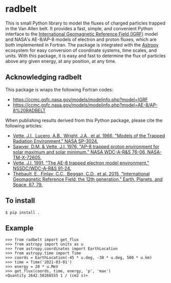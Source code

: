 # radbelt

This is small Python library to model the fluxes of charged particles trapped
in the Van Allen belt. It provides a fast, simple, and convenient Python
interface to the [International Geomagnetic Reference Field (IGRF)] model and
NASA's AE-8/AP-8 models of electron and proton fluxes, which are both
implemented in Fortran. The package is integrated with the [Astropy] ecosystem
for easy conversion of coordinate systems, time scales, and units. With this
package, it is easy and fast to determine the flux of particles above any given
energy, at any position, at any time.

[International Geomagnetic Reference Field (IGRF)]: https://www.ngdc.noaa.gov/IAGA/vmod/igrf.html
[Astropy]: https://www.astropy.org

## Acknowledging radbelt

This package is wraps the following Fortran codes:

- https://ccmc.gsfc.nasa.gov/models/modelinfo.php?model=IGRF
- https://ccmc.gsfc.nasa.gov/models/modelinfo.php?model=AE-8/AP-8%20RADBELT

When publishing results derived from this Python package, please cite the
following articles:

- [Vette, J.I., Lucero, A.B., Wright, J.A., et al. 1966, "Models of the Trapped Radiation Environment." NASA SP-3024.](https://ui.adsabs.harvard.edu/abs/1966NASSP3024.....V)
- [Sawyer, D.M. & Vette, J.I. 1976, "AP-8 trapped proton environment for solar maximum and solar minimum." NASA WDC-A-R&S 76-06, NASA-TM-X-72605.](https://ui.adsabs.harvard.edu/abs/1976STIN...7718983S)
- [Vette, J.I. 1991, "The AE-8 trapped electron model environment." NSSDC/WDC-A-R&S 91-24.](https://ui.adsabs.harvard.edu/abs/1991STIN...9224228V)
- [Thébault, E., Finlay, C.C., Beggan, C.D., et al. 2015, "International Geomagnetic Reference Field: the 12th generation." Earth, Planets, and Space, 67, 79.](https://ui.adsabs.harvard.edu/abs/2015EP&S...67...79T)

## To install

    $ pip install .

## Example

```pycon
>>> from radbelt import get_flux
>>> from astropy import units as u
>>> from astropy.coordinates import EarthLocation
>>> from astropy.time import Time
>>> coords = EarthLocation(-45 * u.deg, -30 * u.deg, 500 * u.km)
>>> time = Time('2021-03-01')
>>> energy = 20 * u.MeV
>>> get_flux(coords, time, energy, 'p', 'max')
<Quantity 2642.50268555 1 / (cm2 s)>
```
